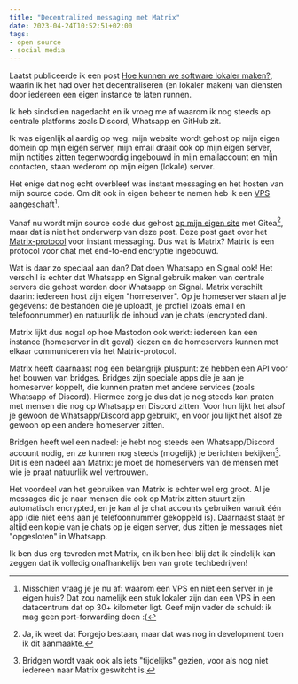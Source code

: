 ```yaml
---
title: "Decentralized messaging met Matrix"
date: 2023-04-24T10:52:51+02:00
tags: 
- open source
- social media
---
```


Laatst publiceerde ik een post [Hoe kunnen we software lokaler maken?](https://blog.geheimesite.nl/post/lokalere-software/), waarin ik het had over het decentraliseren (en lokaler maken) van diensten door iedereen een eigen instance te laten runnen.

Ik heb sindsdien nagedacht en ik vroeg me af waarom ik nog steeds op centrale platforms zoals Discord, Whatsapp en GitHub zit.

Ik was eigenlijk al aardig op weg: mijn website wordt gehost op mijn eigen domein op mijn eigen server, mijn email draait ook op mijn eigen server, mijn notities zitten tegenwoordig ingebouwd in mijn emailaccount en mijn contacten, staan wederom op mijn eigen (lokale) server.

Het enige dat nog echt overbleef was instant messaging en het hosten van mijn source code. Om dit ook in eigen beheer te nemen heb ik een [VPS](https://en.wikipedia.org/wiki/Virtual_private_server) aangeschaft[^1].

Vanaf nu wordt mijn source code dus gehost [op mijn eigen site](https://git.geheimesite.nl) met Gitea[^2], maar dat is niet het onderwerp van deze post. Deze post gaat over het [Matrix-protocol](https://matrix.org) voor instant messaging. Dus wat is Matrix? Matrix is een protocol voor chat met end-to-end encryptie ingebouwd.

Wat is daar zo speciaal aan dan? Dat doen Whatsapp en Signal ook! Het verschil is echter dat Whatsapp en Signal gebruik maken van centrale servers die gehost worden door Whatsapp en Signal. Matrix verschilt daarin: iedereen host zijn eigen "homeserver". Op je homeserver staan al je gegevens: de bestanden die je uploadt, je profiel (zoals email en telefoonnummer) en natuurlijk de inhoud van je chats (encrypted dan).

Matrix lijkt dus nogal op hoe Mastodon ook werkt: iedereen kan een instance (homeserver in dit geval) kiezen en de homeservers kunnen met elkaar communiceren via het Matrix-protocol.

Matrix heeft daarnaast nog een belangrijk pluspunt: ze hebben een API voor het bouwen van bridges. Bridges zijn speciale apps die je aan je homeserver koppelt, die kunnen praten met andere services (zoals Whatsapp of Discord). Hiermee zorg je dus dat je nog steeds kan praten met mensen die nog op Whatsapp en Discord zitten. Voor hun lijkt het alsof je gewoon de Whatsapp/Discord app gebruikt, en voor jou lijkt het alsof ze gewoon op een andere homeserver zitten.

Bridgen heeft wel een nadeel: je hebt nog steeds een Whatsapp/Discord account nodig, en ze kunnen nog steeds (mogelijk) je berichten bekijken[^3]. Dit is een nadeel aan Matrix: je moet de homeservers van de mensen met wie je praat natuurlijk wel vertrouwen.

Het voordeel van het gebruiken van Matrix is echter wel erg groot. Al je messages die je naar mensen die ook op Matrix zitten stuurt zijn automatisch encrypted, en je kan al je chat accounts gebruiken vanuit één app (die niet eens aan je telefoonnummer gekoppeld is). Daarnaast staat er altijd een kopie van je chats op je eigen server, dus zitten je messages niet "opgesloten" in Whatsapp.

Ik ben dus erg tevreden met Matrix, en ik ben heel blij dat ik eindelijk kan zeggen dat ik volledig onafhankelijk ben van grote techbedrijven!

[^1]: Misschien vraag je je nu af: waarom een VPS en niet een server in je eigen huis? Dat zou namelijk een stuk lokaler zijn dan een VPS in een datacentrum dat op 30+ kilometer ligt. Geef mijn vader de schuld: ik mag geen port-forwarding doen :(

[^2]: Ja, ik weet dat Forgejo bestaan, maar dat was nog in development toen ik dit aanmaakte.

[^3]: Bridgen wordt vaak ook als iets "tijdelijks" gezien, voor als nog niet iedereen naar Matrix geswitcht is.
